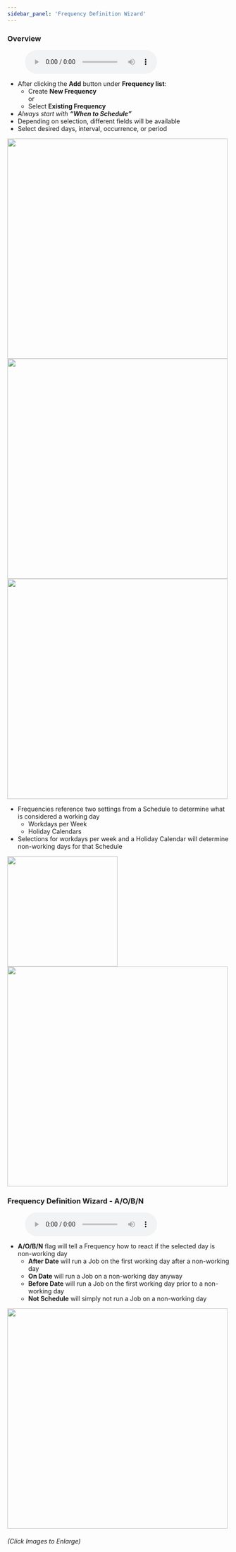 ```yaml
---
sidebar_panel: 'Frequency Definition Wizard'
---
```


### Overview

<figure>
    <audio
        controls
        src="audiobasic/FrequencyDefinitionWizardOverview.mp3">
            Your browser does not support the
            <code>audio</code> element.
    </audio>
</figure>

* After clicking the **Add** button under **Frequency list**:
  * Create **New Frequency**   
   or
  * Select **Existing Frequency**
* _Always start with **“When to Schedule”**_
* Depending on selection, different fields will be available
* Select desired days, interval, occurrence, or period

<a href="imgbasic/231.png" target="_blank"><img src="imgbasic/231.png" width="500"></img></a>  
<a href="imgbasic/232.png" target="_blank"><img src="imgbasic/232.png" width="500"></img></a>  
<a href="imgbasic/233.png" target="_blank"><img src="imgbasic/233.png" width="500"></img></a>  

* Frequencies reference two settings from a Schedule to determine what is considered a working day
  * Workdays per Week
  * Holiday Calendars
* Selections for workdays per week and a Holiday Calendar will determine non-working days for that Schedule

<a href="imgbasic/234.png" target="_blank"><img src="imgbasic/234.png" width="250"></img></a>  
<a href="imgbasic/235.png" target="_blank"><img src="imgbasic/235.png" width="500"></img></a>  

### Frequency Definition Wizard - A/O/B/N

<figure>
    <audio
        controls
        src="audiobasic/FrequencyDefinitionWizardAOBN.mp3">
            Your browser does not support the
            <code>audio</code> element.
    </audio>
</figure>

* **A/O/B/N** flag will tell a Frequency how to react if the selected day is non-working day
  * **After Date** will run a Job on the first working day after a non-working day
  * **On Date** will run a Job on a non-working day anyway
  * **Before Date** will run a Job on the first working day prior to a non-working day
  * **Not Schedule** will simply not run a Job on a non-working day

<a href="imgbasic/236.png" target="_blank"><img src="imgbasic/236.png" width="500"></img></a>

###### (Click Images to Enlarge)